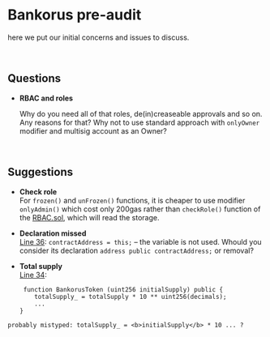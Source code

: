 # Bankorus pre-audit

here we put our initial concerns and issues to discuss.

<br>

## Questions

- **RBAC and roles**

	Why do you need all of that roles, de(in)creaseable approvals and so on. Any reasons for that? Why not to use standard approach with `onlyOwner` modifier and multisig account as an Owner?

<br>

## Suggestions

- **Check role**<br>
	For `frozen()` and `unFrozen()` functions, it is cheaper to use modifier `onlyAdmin()` which cost only 200gas rather than `checkRole()` function of the [RBAC.sol](https://github.com/OpenZeppelin/zeppelin-solidity/blob/master/contracts/ownership/rbac/RBAC.sol), which will read the storage.
	
- **Declaration missed**<br>
	[Line 36](https://github.com/BlockchainLabsNZ/bankorus_pre/blob/7f403decb4f8ad1463f903b5e8c149d7d3ee5e62/contracts/bankorus.sol#L36): `contractAddress = this;` – the variable is not used. Whould you consider its declaration `address public contractAddress;` or removal?
		
- **Total supply**<br>
	[Line 34](https://github.com/BlockchainLabsNZ/bankorus_pre/blob/7f403decb4f8ad1463f903b5e8c149d7d3ee5e62/contracts/bankorus.sol#L34): 

	```	
	 function BankorusToken (uint256 initialSupply) public {
        totalSupply_ = totalSupply * 10 ** uint256(decimals);
        ...
    }
```
probably mistyped: totalSupply_ = <b>initialSupply</b> * 10 ... ?